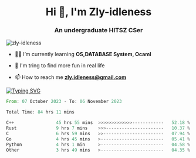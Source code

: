 <h1 align="center">Hi 👋, I'm Zly-idleness</h1>

<h3 align="center">An undergraduate HITSZ CSer</h3>

<p align="left"> <img src="https://komarev.com/ghpvc/?username=zly-idleness&label=Profile%20views&color=0e75b6&style=flat" alt="zly-idleness" /> </p>


- 👨‍💻 I’m currently learning **OS,DATABASE System, Ocaml**

- 🌱 I'm tring to find more fun in real life

- 📫 How to reach me **zly.idleness@gmail.com**



[![Typing SVG](https://readme-typing-svg.herokuapp.com?font=Fira+Code&pause=1000&width=435&lines=I+Maybe+Slow)](https://git.io/typing-svg)


<!--START_SECTION:waka-->

```rust
From: 07 October 2023 - To: 06 November 2023

Total Time: 84 hrs 11 mins

C++                45 hrs 55 mins  >>>>>>>>>>>>>------------   52.18 %
Rust               9 hrs 7 mins    >>>----------------------   10.37 %
C                  6 hrs 59 mins   >>-----------------------   07.94 %
Go                 4 hrs 45 mins   >------------------------   05.41 %
Python             4 hrs 1 min     >------------------------   04.58 %
Other              3 hrs 49 mins   >------------------------   04.35 %
```

<!--END_SECTION:waka-->


